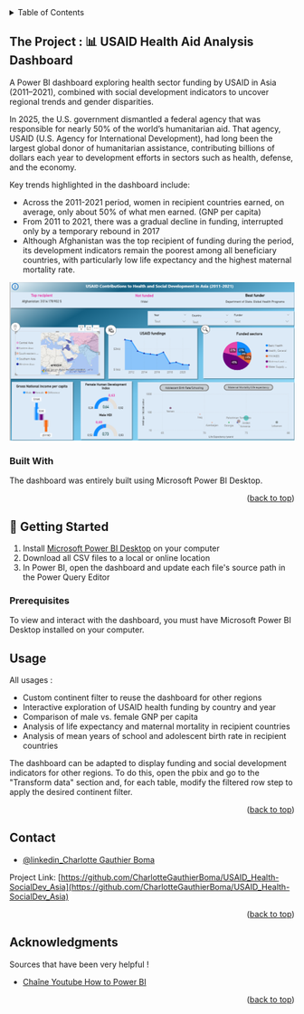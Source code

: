 <!-- TABLE OF CONTENTS -->
<details>
  <summary>Table of Contents</summary>
  <ol>
    <li>
      <a href="#about-the-project">About The Project</a>
      <ul>
        <li><a href="#built-with">Built With</a></li>
      </ul>
    </li>
    <li>
      <a href="#getting-started">Getting Started</a>
      <ul>
        <li><a href="#prerequisites">Prerequisites</a></li>
      </ul>
    </li>
    <li><a href="#usage">Usage</a></li>
    <li><a href="#contact">Contact</a></li>
    <li><a href="#acknowledgments">Acknowledgments</a></li>
  </ol>
</details>



<!-- ABOUT THE PROJECT -->
## The Project : 📊 USAID Health Aid Analysis Dashboard
A Power BI dashboard exploring health sector funding by USAID in Asia (2011–2021), combined with social development indicators to uncover regional trends and gender disparities.

In 2025, the U.S. government dismantled a federal agency that was responsible for nearly 50% of the world’s humanitarian aid. That agency, USAID (U.S. Agency for International Development), had long been the largest global donor of humanitarian assistance, contributing billions of dollars each year to development efforts in sectors such as health, defense, and the economy.

Key trends highlighted in the dashboard include:
- Across the 2011-2021 period, women in recipient countries earned, on average, only about 50% of what men earned. (GNP per capita)
- From 2011 to 2021, there was a gradual decline in funding, interrupted only by a temporary rebound in 2017
- Although Afghanistan was the top recipient of funding during the period, its development indicators remain the poorest among all beneficiary countries, with particularly low life expectancy and the highest maternal mortality rate.

![Dashboard Screenshot](image/dashboard.png)

### Built With

The dashboard was entirely built using Microsoft Power BI Desktop.

 <!-- [![PowerBI][PowerBI]][Next-url]ABOUT THE PROJECT -->


<p align="right">(<a href="#readme-top">back to top</a>)</p>



<!-- GETTING STARTED -->
## 🚀 Getting Started
1. Install [Microsoft Power BI Desktop](https://powerbi.microsoft.com/desktop/) on your computer
2. Download all CSV files to a local or online location
3. In Power BI, open the dashboard and update each file's source path in the Power Query Editor

### Prerequisites

To view and interact with the dashboard, you must have Microsoft Power BI Desktop installed on your computer.

<!-- USAGE EXAMPLES -->
## Usage

 All usages :
- Custom continent filter to reuse the dashboard for other regions
- Interactive exploration of USAID health funding by country and year
- Comparison of male vs. female GNP per capita
- Analysis of life expectancy and maternal mortality in recipient countries
- Analysis of mean years of school and adolescent birth rate in recipient countries

The dashboard can be adapted to display funding and social development indicators for other regions. To do this, open the pbix and go to the "Transform data" section and, for each table, modify the filtered row step to apply the desired continent filter.

<p align="right">(<a href="#readme-top">back to top</a>)</p>



<!-- CONTACT -->
## Contact

- [@linkedin_Charlotte Gauthier Boma](https://www.linkedin.com/in/charlotte-gauthier-boma-9a4644a9/) 

Project Link: [https://github.com/CharlotteGauthierBoma/USAID_Health-SocialDev_Asia](https://github.com/CharlotteGauthierBoma/USAID_Health-SocialDev_Asia)

<p align="right">(<a href="#readme-top">back to top</a>)</p>



<!-- ACKNOWLEDGMENTS -->
## Acknowledgments

Sources that have been very helpful !

* [Chaîne Youtube How to Power BI](https://www.youtube.com/watch?v=v6fP8gyCLLc)

<p align="right">(<a href="#readme-top">back to top</a>)</p>



<!-- MARKDOWN LINKS & IMAGES -->
<!-- https://www.markdownguide.org/basic-syntax/#reference-style-links -->
[PowerBI]: https://logos-marcas.com/wp-content/uploads/2022/01/Power-BI-Emblema.jpg
[Next-url]:https://logos-marcas.com/wp-content/uploads/2022/01/Power-BI-Emblema.jpg